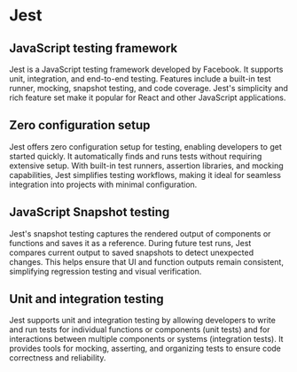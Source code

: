 # Jest

##  JavaScript testing framework

Jest is a JavaScript testing framework developed by Facebook. It supports unit, integration, and end-to-end testing. Features include a built-in test runner, mocking, snapshot testing, and code coverage. Jest's simplicity and rich feature set make it popular for React and other JavaScript applications.

##  Zero configuration setup

Jest offers zero configuration setup for testing, enabling developers to get started quickly. It automatically finds and runs tests without requiring extensive setup. With built-in test runners, assertion libraries, and mocking capabilities, Jest simplifies testing workflows, making it ideal for seamless integration into projects with minimal configuration.

## JavaScript Snapshot testing

Jest's snapshot testing captures the rendered output of components or functions and saves it as a reference. During future test runs, Jest compares current output to saved snapshots to detect unexpected changes. This helps ensure that UI and function outputs remain consistent, simplifying regression testing and visual verification.

## Unit and integration testing

Jest supports unit and integration testing by allowing developers to write and run tests for individual functions or components (unit tests) and for interactions between multiple components or systems (integration tests). It provides tools for mocking, asserting, and organizing tests to ensure code correctness and reliability.